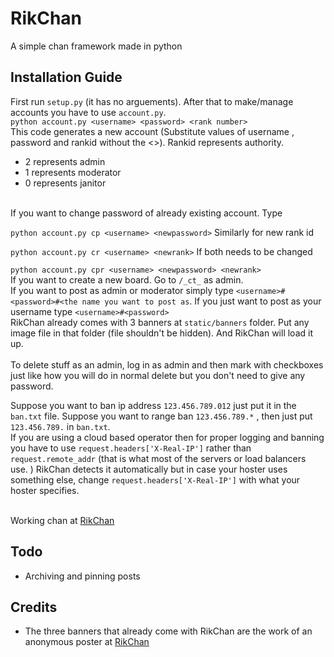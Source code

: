 # RikChan
A simple chan framework made in python

## Installation Guide
First run `setup.py` (it has no arguements). After that to make/manage accounts you have to use `account.py`.</br>
`python account.py <username> <password> <rank number>` </br>
This code generates a new account (Substitute values of username , password and rankid without the <>). Rankid represents authority. 
- 2 represents admin
- 1 represents moderator
- 0 represents janitor
</br>
If you want to change password of already existing account. Type</br>

`python account.py cp <username> <newpassword>`
Similarly for new rank id</br>

`python account.py cr <username> <newrank>`
If both needs to be changed</br>

`python account.py cpr <username> <newpassword> <newrank>`
</br>
If you want to create a new board. Go to `/_ct_` as admin.</br>
If you want to post as admin or moderator simply type `<username>#<password>#<the name you want to post as`. If you just want to post as your username type `<username>#<password>`</br>
RikChan already comes with 3 banners at `static/banners` folder. Put any image file in that folder (file shouldn't be hidden). And RikChan will load it up.</br>
</br>
To delete stuff as an admin, log in as admin and then mark with checkboxes just like how you will do in normal delete but you don't need to give any password.</br>

Suppose you want to ban ip address `123.456.789.012` just put it in the `ban.txt` file. Suppose you want to range ban `123.456.789.*` , then just put `123.456.789.` in `ban.txt`.</br>
If you are using a cloud based operator then for proper logging and banning you have to use  `request.headers['X-Real-IP']` rather than `request.remote_addr` (that is what most of the servers or load balancers use. ) RikChan detects it automatically but in case your hoster uses something else, change  `request.headers['X-Real-IP']` with what your hoster specifies.

</br>
Working chan at <a href="https://rikchan.pythonanywhere.com">RikChan</a>


## Todo
- Archiving and pinning posts

## Credits
- The three banners that already come with RikChan are the work of an anonymous poster at <a href="https://rikchan.pythonanywhere.com">RikChan</a>